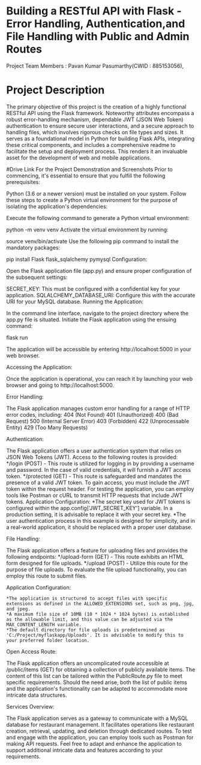 # Building a RESTful API with Flask - Error Handling, Authentication,and File Handling with Public and Admin Routes


Project Team Members :
Pavan Kumar Pasumarthy(CWID : 885153056),

# Project Description 

The primary objective of this project is the creation of a highly functional RESTful API using the Flask framework. Noteworthy attributes encompass a robust error-handling mechanism, dependable JWT (JSON Web Token) authentication to ensure secure user interactions, and a secure approach to handling files, which involves rigorous checks on file types and sizes. It serves as a foundational model in Python for building Flask APIs, integrating these critical components, and includes a comprehensive readme to facilitate the setup and deployment process. This renders it an invaluable asset for the development of web and mobile applications.

#Drive Link For the Project Demonstration and Screenshots
Prior to commencing, it's essential to ensure that you fulfill the following prerequisites:

Python (3.6 or a newer version) must be installed on your system.
Follow these steps to create a Python virtual environment for the purpose of isolating the application's dependencies:

Execute the following command to generate a Python virtual environment:

python -m venv venv
Activate the virtual environment by running:


source venv/bin/activate
Use the following pip command to install the mandatory packages:


pip install Flask flask_sqlalchemy pymysql
Configuration:

Open the Flask application file (app.py) and ensure proper configuration of the subsequent settings:

SECRET_KEY: This must be configured with a confidential key for your application.
SQLALCHEMY_DATABASE_URI: Configure this with the accurate URI for your MySQL database.
Running the Application:

In the command line interface, navigate to the project directory where the app.py file is situated. Initiate the Flask application using the ensuing command:

flask run

The application will be accessible by entering http://localhost:5000 in your web browser.

Accessing the Application:

Once the application is operational, you can reach it by launching your web browser and going to http://localhost:5000.


Error Handling:

The Flask application manages custom error handling for a range of HTTP error codes, including:
	404 (Not Found)
	401 (Unauthorized)
	400 (Bad Request)
	500 (Internal Server Error)
	403 (Forbidden)
	422  (Unprocessable Entity)
	429  (Too Many Requests)

Authentication:

The Flask application offers a user authentication system that relies on JSON Web Tokens (JWT).
Access to the following routes is provided:
	*/login (POST) - This route is utilized for logging in by providing a username and password. In the case of valid credentials, it will furnish a JWT access token.
	*/protected (GET) - This route is safeguarded and mandates the presence of a valid JWT token. To gain access, you must include the JWT token within the request header.
For testing the application, you can employ tools like Postman or cURL to transmit HTTP requests that include JWT tokens.
Application Configuration:
	*The secret key used for JWT tokens is configured within the app.config['JWT_SECRET_KEY'] variable. In a production setting, it is advisable to replace it with your secret key.
	*The user authentication process in this example is designed for simplicity, and in a real-world application, it should be replaced with a proper user database.
 
File Handling:

The Flask application offers a feature for uploading files and provides the following endpoints:
	*/upload-form (GET) - This route exhibits an HTML form designed for file uploads.
	*/upload (POST) - Utilize this route for the purpose of file uploads. To evaluate the file upload functionality, you can employ this route to submit files.

Application Configuration:

	*The application is structured to accept files with specific extensions as defined in the ALLOWED_EXTENSIONS set, such as png, jpg, and jpeg.
	*A maximum file size of 10MB (10 * 1024 * 1024 bytes) is established as the allowable limit, and this value can be adjusted via the MAX_CONTENT_LENGTH variable.
	*The default directory for file uploads is predetermined as 'C:/Project/myflaskapp/Uploads'. It is advisable to modify this to your preferred folder location.


Open Access Route:

The Flask application offers an uncomplicated route accessible at /public/items (GET) for obtaining a collection of publicly available items. The content of this list can be tailored within the PublicRoute.py file to meet specific requirements. 
Should the need arise, both the list of public items and the application's functionality can be adapted to accommodate more intricate data structures.


Services Overview:

The Flask application serves as a gateway to communicate with a MySQL database for restaurant management. It facilitates operations like restaurant creation, retrieval, updating, and deletion through dedicated routes. 
To test and engage with the application, you can employ tools such as Postman for making API requests.
Feel free to adapt and enhance the application to support additional intricate data and features according to your requirements.
